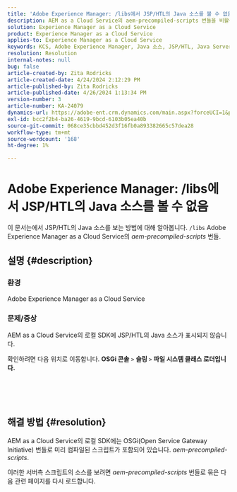 ```yaml
---
title: 'Adobe Experience Manager: /libs에서 JSP/HTL의 Java 소스를 볼 수 없음'
description: AEM as a Cloud Service의 aem-precompiled-scripts 번들을 비활성화하여 /lib에서 JSP/HTL의 Java 소스를 보는 방법에 대해 알아봅니다.
solution: Experience Manager as a Cloud Service
product: Experience Manager as a Cloud Service
applies-to: Experience Manager as a Cloud Service
keywords: KCS, Adobe Experience Manager, Java 소스, JSP/HTL, Java Server Pages, AEMaaCS
resolution: Resolution
internal-notes: null
bug: false
article-created-by: Zita Rodricks
article-created-date: 4/24/2024 2:12:29 PM
article-published-by: Zita Rodricks
article-published-date: 4/26/2024 1:13:34 PM
version-number: 3
article-number: KA-24079
dynamics-url: https://adobe-ent.crm.dynamics.com/main.aspx?forceUCI=1&pagetype=entityrecord&etn=knowledgearticle&id=75ab3aac-4402-ef11-a1fe-6045bd0065b6
exl-id: bcc2f2b4-ba26-4619-9bcd-6103b05ea40b
source-git-commit: 068ce35cbbd452d3f16fb0a893382665c57dea28
workflow-type: tm+mt
source-wordcount: '168'
ht-degree: 1%

---
```


# Adobe Experience Manager: /libs에서 JSP/HTL의 Java 소스를 볼 수 없음


이 문서는에서 JSP/HTL의 Java 소스를 보는 방법에 대해 알아봅니다. `/libs` Adobe Experience Manager as a Cloud Service의 *aem-precompiled-scripts* 번들.

## 설명 {#description}


### 환경

Adobe Experience Manager as a Cloud Service



### 문제/증상

AEM as a Cloud Service의 로컬 SDK에 JSP/HTL의 Java 소스가 표시되지 않습니다.

확인하려면 다음 위치로 이동합니다. <b>OSGi 콘솔</b> `>`  <b>슬링 </b>`>` <b> 파일 시스템 클래스 로더입니다.</b>
<br><br> <br><br> 

## 해결 방법 {#resolution}


AEM as a Cloud Service의 로컬 SDK에는 OSGi(Open Service Gateway Initiative) 번들로 미리 컴파일된 스크립트가 포함되어 있습니다. *aem-precompiled-scripts*.

이러한 서버측 스크립트의 소스를 보려면 *aem-precompiled-scripts* 번들로 묶은 다음 관련 페이지를 다시 로드합니다.
